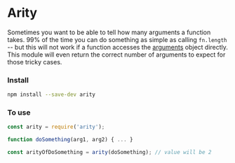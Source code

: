 Arity
=====

Sometimes you want to be able to tell how many arguments a function takes.
99% of the time you can do something as simple as calling `fn.length` -- but this will not work if a function accesses the [arguments](https://developer.mozilla.org/en-US/docs/Web/JavaScript/Reference/Functions/arguments) object directly.
This module will even return the correct number of arguments to expect for those tricky cases.



### Install

```bash
npm install --save-dev arity
```

### To use
```javascript
const arity = require('arity');

function doSomething(arg1, arg2) { ... }

const arityOfDoSomething = arity(doSomething); // value will be 2
```
